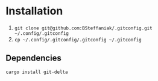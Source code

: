 # Installation

1. `git clone git@github.com:BSteffaniak/.gitconfig.git ~/.config/.gitconfig`
2. `cp ~/.config/.gitconfig/.gitconfig ~/.gitconfig`

## Dependencies

`cargo install git-delta`
